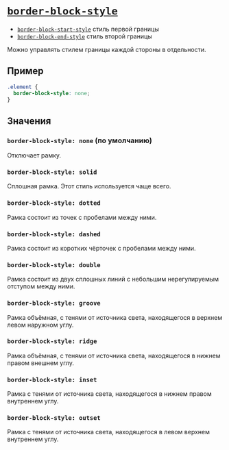 # [`border-block-style`](../index.md)

- [`border-block-start-style`](./border-block-start-style.md) стиль первой границы
- [`border-block-end-style`](./border-block-end-style.md) стиль второй границы

Можно управлять стилем границы каждой стороны в отдельности.

## Пример

```css
.element {
  border-block-style: none;
}
```

## Значения

### `border-block-style: none` (по умолчанию)

Отключает рамку.

### `border-block-style: solid`

Сплошная рамка. Этот стиль используется чаще всего.

### `border-block-style: dotted`

Рамка состоит из точек с пробелами между ними.

### `border-block-style: dashed`

Рамка состоит из коротких чёрточек с пробелами между ними.

### `border-block-style: double`

Рамка состоит из двух сплошных линий с небольшим нерегулируемым отступом между ними.

### `border-block-style: groove`

Рамка объёмная, с тенями от источника света, находящегося в верхнем левом наружном углу.

### `border-block-style: ridge`

Рамка объёмная, с тенями от источника света, находящегося в нижнем правом внешнем углу.

### `border-block-style: inset`

Рамка с тенями от источника света, находящегося в нижнем правом внутреннем углу.

### `border-block-style: outset`

Рамка с тенями от источника света, находящегося в левом верхнем внутреннем углу.
